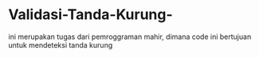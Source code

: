 # Validasi-Tanda-Kurung-

ini merupakan tugas dari pemroggraman mahir, dimana code ini bertujuan untuk mendeteksi tanda kurung
